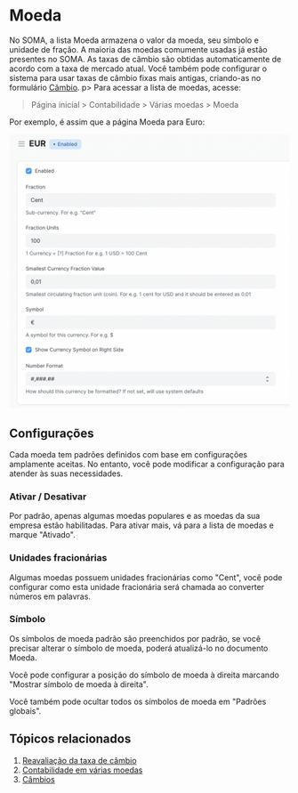 # Moeda


No SOMA, a lista Moeda armazena o valor da moeda, seu símbolo e unidade de fração. A maioria das moedas comumente usadas já estão presentes no SOMA. As taxas de câmbio são obtidas automaticamente de acordo com a taxa de mercado atual. Você também pode configurar o sistema para usar taxas de câmbio fixas mais antigas, criando-as no formulário [Câmbio](/docs/pt/accounts/currency-exchange). p>
Para acessar a lista de moedas, acesse:



> 
> Página inicial > Contabilidade > Várias moedas > Moeda
> 
> 
> 


Por exemplo, é assim que a página Moeda para Euro:


![EUR currency](/files/eur_new.png)


## Configurações


Cada moeda tem padrões definidos com base em configurações amplamente aceitas. No entanto, você pode modificar a configuração para atender às suas necessidades. 


### Ativar / Desativar


Por padrão, apenas algumas moedas populares e as moedas da sua empresa estão habilitadas. Para ativar mais, vá para a lista de moedas e marque "Ativado".


### Unidades fracionárias


Algumas moedas possuem unidades fracionárias como "Cent", você pode configurar como esta unidade fracionária será chamada ao converter números em palavras. 


### Símbolo


Os símbolos de moeda padrão são preenchidos por padrão, se você precisar alterar o símbolo de moeda, poderá atualizá-lo no documento Moeda. 


Você pode configurar a posição do símbolo de moeda à direita marcando "Mostrar símbolo de moeda à direita".


Você também pode ocultar todos os símbolos de moeda em "Padrões globais".


## Tópicos relacionados


1. [Reavaliação da taxa de câmbio](/docs/pt/accounts/exchange-rate-revaluation)
2. [Contabilidade em várias moedas](/docs/pt/accounts/multi-currency-accounting)
3. [Câmbios](/docs/pt/accounts/currency-exchange)


